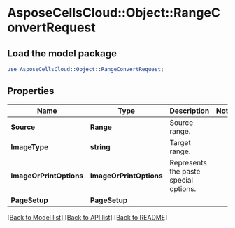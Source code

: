 # AsposeCellsCloud::Object::RangeConvertRequest 

## Load the model package
```perl
use AsposeCellsCloud::Object::RangeConvertRequest;
```

## Properties
Name | Type | Description | Notes
------------ | ------------- | ------------- | -------------
**Source** | **Range** | Source range.  |
**ImageType** | **string** | Target range. |
**ImageOrPrintOptions** | **ImageOrPrintOptions** | Represents the paste special options.             |
**PageSetup** | **PageSetup** |  |  

[[Back to Model list]](../README.md#documentation-for-models) [[Back to API list]](../README.md#documentation-for-api-endpoints) [[Back to README]](../README.md)

